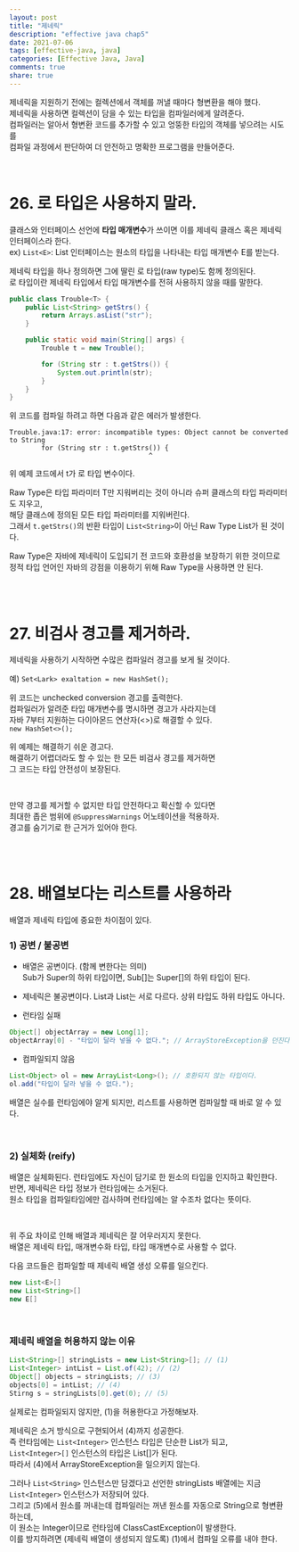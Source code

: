 ```yaml
---   
layout: post  
title: "제네릭"    
description: "effective java chap5"  
date: 2021-07-06     
tags: [effective-java, java]
categories: [Effective Java, Java]
comments: true    
share: true
---  
```


제네릭을 지원하기 전에는 컬렉션에서 객체를 꺼낼 때마다 형변환을 해야 했다.           
제네릭을 사용하면 컬렉션이 담을 수 있는 타입을 컴파일러에게 알려준다.          
컴파일러는 알아서 형변환 코드를 추가할 수 있고 엉뚱한 타입의 객체를 넣으려는 시도를            
컴파일 과정에서 판단하여 더 안전하고 명확한 프로그램을 만들어준다.               

<br />            

# 26. 로 타입은 사용하지 말라.    
클래스와 인터페이스 선언에 **타입 매개변수**가 쓰이면 이를 제네릭 클래스 혹은 제네릭 인터페이스라 한다.       
ex) `List<E>`:  List 인터페이스는 원소의 타입을 나타내는 타입 매개변수 E를 받는다.        

제네릭 타입을 하나 정의하면 그에 딸린 로 타입(raw type)도 함께 정의된다.   
로 타입이란 제네릭 타입에서 타입 매개변수를 전혀 사용하지 않을 때를 말한다.   


```java
public class Trouble<T> {
    public List<String> getStrs() {
        return Arrays.asList("str");
    }

    public static void main(String[] args) {
        Trouble t = new Trouble();

        for (String str : t.getStrs()) {
            System.out.println(str);
        }
    }
}
```

위 코드를 컴파일 하려고 하면 다음과 같은 에러가 발생한다.  

```text
Trouble.java:17: error: incompatible types: Object cannot be converted to String
        for (String str : t.getStrs()) {
                                   ^
```


위 예제 코드에서 t가 로 타입 변수이다.

Raw Type은 타입 파라미터 T만 지워버리는 것이 아니라 슈퍼 클래스의 타입 파라미터도 지우고,       
해당 클래스에 정의된 모든 타입 파라미터를 지워버린다.   
그래서 `t.getStrs()`의 반환 타입이 `List<String>`이 아닌 Raw Type List가 된 것이다.  

Raw Type은 자바에 제네릭이 도입되기 전 코드와 호환성을 보장하기 위한 것이므로      
정적 타입 언어인 자바의 강점을 이용하기 위해 Raw Type을 사용하면 안 된다.

<br />
<br />  

# 27. 비검사 경고를 제거하라.    
제네릭을 사용하기 시작하면 수많은 컴파일러 경고를 보게 될 것이다.           

예) `Set<Lark> exaltation = new HashSet();`               

위 코드는 unchecked conversion 경고를 출력한다.     
컴파일러가 알려준 타입 매개변수를 명시하면 경고가 사라지는데    
자바 7부터 지원하는 다이아몬드 연산자(<>)로 해결할 수 있다.   
`new HashSet<>();`   

위 예제는 해결하기 쉬운 경고다.    
해결하기 어렵더라도 할 수 있는 한 모든 비검사 경고를 제거하면    
그 코드는 타입 안전성이 보장된다.    

<br />    

만약 경고를 제거할 수 없지만 타입 안전하다고 확신할 수 있다면      
최대한 좁은 범위에 `@SuppressWarnings` 어노테이션을 적용하자.     
경고를 숨기기로 한 근거가 있어야 한다.    

<br />        
<br />  

# 28. 배열보다는 리스트를 사용하라   
배열과 제네릭 타입에 중요한 차이점이 있다.    


### 1) 공변 / 불공변 

* 배열은 공변이다. (함께 변한다는 의미)   
  Sub가 Super의 하위 타입이면, Sub[]는 Super[]의 하위 타입이 된다. 
* 제네릭은 불공변이다. List<Type1>과 List<Type2>는 서로 다르다. 상위 타입도 하위 타입도 아니다.   


* 런타임 실패  

```java 
Object[] objectArray = new Long[1];
objectArray[0] - "타입이 달라 넣을 수 없다."; // ArrayStoreException을 던진다. 
```

* 컴파일되지 않음

```java 
List<Object> ol = new ArrayList<Long>(); // 호환되지 않는 타입이다. 
ol.add("타입이 달라 넣을 수 없다.");
```

배열은 실수를 런타임에야 알게 되지만, 리스트를 사용하면 컴파일할 때 바로 알 수 있다.   

<br />

### 2) 실체화 (reify)   
배열은 실체화된다. 런타임에도 자신이 담기로 한 원소의 타입을 인지하고 확인한다.   
반면, 제네릭은 타입 정보가 런타임에는 소거된다.   
원소 타입을 컴파일타임에만 검사하며 런타임에는 알 수조차 없다는 뜻이다.

<br />

위 주요 차이로 인해 배열과 제네릭은 잘 어우러지지 못한다.    
배열은 제네릭 타입, 매개변수화 타입, 타입 매개변수로 사용할 수 없다.   

다음 코드들은 컴파일할 때 제네릭 배열 생성 오류를 일으킨다.  

```java 
new List<E>[]
new List<String>[]
new E[]
```

<br />

### 제네릭 배열을 허용하지 않는 이유 

```java 
List<String>[] stringLists = new List<String>[]; // (1)
List<Integer> intList = List.of(42); // (2)
Object[] objects = stringLists; // (3)
objects[0] = intList; // (4)
Stirng s = stringLists[0].get(0); // (5)
```

실제로는 컴파일되지 않지만, (1)을 허용한다고 가정해보자.

제네릭은 소거 방식으로 구현되어서 (4)까지 성공한다.       
즉 런타임에는 `List<Integer>` 인스턴스 타입은 단순한 List가 되고,     
`List<Integer>[]` 인스턴스의 타입은 List[]가 된다.     
따라서 (4)에서 ArrayStoreException을 일으키지 않는다.    

그러나 `List<String>` 인스턴스만 담겠다고 선언한 stringLists 배열에는 지금 `List<Integer>` 인스턴스가 저장되어 있다.       
그리고 (5)에서 원소를 꺼내는데 컴파일러는 꺼낸 원소를 자동으로 String으로 형변환하는데,      
이 원소는 Integer이므로 런타임에 ClassCastException이 발생한다.     
이를 방지하려면 (제네릭 배열이 생성되지 않도록) (1)에서 컴파일 오류를 내야 한다.       
